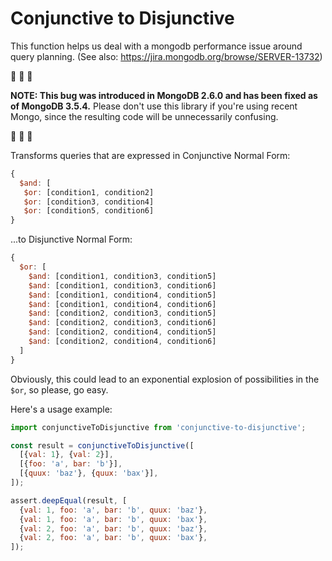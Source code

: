 # Conjunctive to Disjunctive

This function helps us deal with a mongodb performance issue around query
planning. (See also: https://jira.mongodb.org/browse/SERVER-13732)

:bug: :bug: :bug:

**NOTE: This bug was introduced in MongoDB 2.6.0 and has been fixed as
of MongoDB 3.5.4.** Please don't use this library if you're using recent
Mongo, since the resulting code will be unnecessarily confusing.

:bug: :bug: :bug:

Transforms queries that are expressed in Conjunctive Normal Form:
```js
{
  $and: [
   $or: [condition1, condition2]
   $or: [condition3, condition4]
   $or: [condition5, condition6]
}
```

...to Disjunctive Normal Form:
```js
{
  $or: [
    $and: [condition1, condition3, condition5]
    $and: [condition1, condition3, condition6]
    $and: [condition1, condition4, condition5]
    $and: [condition1, condition4, condition6]
    $and: [condition2, condition3, condition5]
    $and: [condition2, condition3, condition6]
    $and: [condition2, condition4, condition5]
    $and: [condition2, condition4, condition6]
  ]
}
```

Obviously, this could lead to an exponential explosion of possibilities in the
`$or`, so please, go easy.

Here's a usage example:
```js
import conjunctiveToDisjunctive from 'conjunctive-to-disjunctive';

const result = conjunctiveToDisjunctive([
  [{val: 1}, {val: 2}],
  [{foo: 'a', bar: 'b'}],
  [{quux: 'baz'}, {quux: 'bax'}],
]);

assert.deepEqual(result, [
  {val: 1, foo: 'a', bar: 'b', quux: 'baz'},
  {val: 1, foo: 'a', bar: 'b', quux: 'bax'},
  {val: 2, foo: 'a', bar: 'b', quux: 'baz'},
  {val: 2, foo: 'a', bar: 'b', quux: 'bax'},
]);
```
